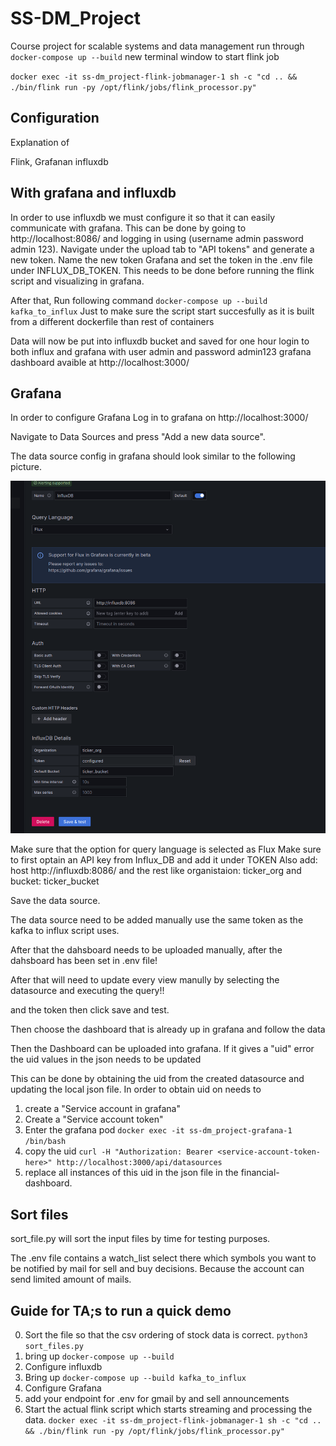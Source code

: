 # SS-DM_Project
Course project for scalable systems and data management
run through 
``docker-compose up --build``
new terminal window to start flink job

``docker exec -it ss-dm_project-flink-jobmanager-1 sh -c "cd .. && ./bin/flink run -py /opt/flink/jobs/flink_processor.py"``


## Configuration 
Explanation of 

Flink, Grafanan influxdb

## With grafana and influxdb

In order to use influxdb we must configure it so that it can easily communicate with grafana. This can be done by going to 
http://localhost:8086/ and logging in using (username admin password admin 123). Navigate under the upload tab to "API tokens" and generate a new token. Name the new token Grafana and set the token in the .env file under INFLUX_DB_TOKEN.
This needs to be done before running the flink script and visualizing in grafana. 

After that, Run following command
``docker-compose up --build kafka_to_influx``
Just to make sure the script start succesfully as it is built from a different dockerfile than rest of containers

Data will now be put into influxdb bucket and saved for one hour
login to both influx and grafana with user admin and password admin123 
grafana dashboard avaible at http://localhost:3000/ 

## Grafana

In order to configure Grafana 
Log in to grafana on http://localhost:3000/ 

Navigate to Data Sources and press "Add a new data source".

The data source config in grafana should look similar to the following picture. 

![Alt text](grafanaconfigscreenshot.png)

Make sure that the option for query language is selected as Flux
Make sure to first optain an API key from Influx_DB and add it under TOKEN
Also add: 
host http://influxdb:8086/
and the rest like organistaion: ticker_org
and bucket: ticker_bucket

Save the data source.

The data source need to be added manually use the same token as the kafka to influx script uses.

After that the dahsboard needs to be uploaded manually, after the dahsboard has been set in .env file!

After that will need to update every view manully by selecting the datasource and executing the query!!


and the token then click save and test.

Then choose the dashboard that is already up in grafana and follow the data

Then the Dashboard can be uploaded into grafana. If it gives a "uid" error the uid values in the json needs to be updated

This can be done by obtaining the uid from the created datasource and updating the local json file. 
In order to obtain uid on needs to
1. create a "Service account in grafana"
2. Create a "Service account token"
3. Enter the grafana pod ``docker exec -it ss-dm_project-grafana-1 /bin/bash``
4.  copy the uid ``curl -H "Authorization: Bearer <service-account-token-here>" http://localhost:3000/api/datasources``
5. replace all instances of this uid in the json file in the financial-dashboard.

## Sort files 

sort_file.py will sort the input files by time for testing purposes.

The .env file contains a watch_list select there which symbols you want to be notified by mail for sell and buy decisions. Because the account can send limited amount of mails.



## Guide for TA;s to run a quick demo
0. Sort the file so that the csv ordering of stock data is correct. ``python3 sort_files.py``
1. bring up ``docker-compose up --build``
2. Configure influxdb
3. Bring up ``docker-compose up --build kafka_to_influx``
4. Configure Grafana
5. add your endpoint for .env for gmail by and sell announcements
6. Start the actual flink script which starts streaming and processing the data. 
``docker exec -it ss-dm_project-flink-jobmanager-1 sh -c "cd .. && ./bin/flink run -py /opt/flink/jobs/flink_processor.py"``

